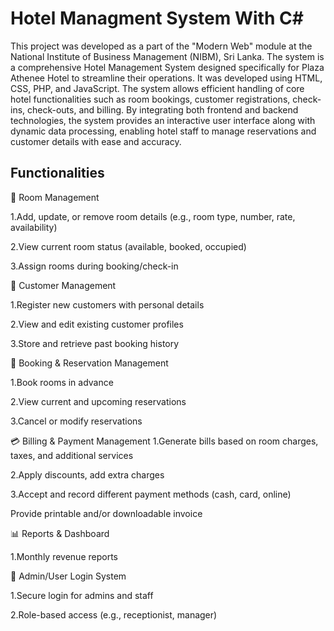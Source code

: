 
# Hotel Managment System With C#

This project was developed as a part of the "Modern Web" module at the National Institute of Business Management (NIBM), Sri Lanka. The system is a comprehensive Hotel Management System designed specifically for Plaza Athenee Hotel to streamline their operations. It was developed using HTML, CSS, PHP, and JavaScript. The system allows efficient handling of core hotel functionalities such as room bookings, customer registrations, check-ins, check-outs, and billing. By integrating both frontend and backend technologies, the system provides an interactive user interface along with dynamic data processing, enabling hotel staff to manage reservations and customer details with ease and accuracy.

## Functionalities
🏨 Room Management

1.Add, update, or remove room details (e.g., room type, number, rate, availability)

2.View current room status (available, booked, occupied)

3.Assign rooms during booking/check-in

👥 Customer Management

1.Register new customers with personal details

2.View and edit existing customer profiles

3.Store and retrieve past booking history

📅 Booking & Reservation Management

1.Book rooms in advance

2.View current and upcoming reservations

3.Cancel or modify reservations

💳 Billing & Payment Management
1.Generate bills based on room charges, taxes, and additional services

2.Apply discounts, add extra charges

3.Accept and record different payment methods (cash, card, online)

Provide printable and/or downloadable invoice

📊 Reports & Dashboard

1.Monthly revenue reports

🔐 Admin/User Login System

1.Secure login for admins and staff

2.Role-based access (e.g., receptionist, manager)
